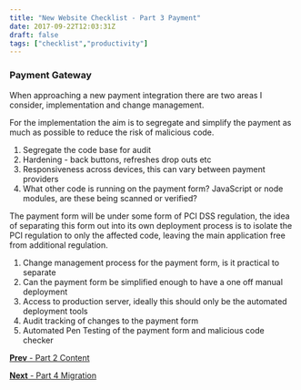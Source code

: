 ```yaml
---
title: "New Website Checklist - Part 3 Payment"
date: 2017-09-22T12:03:31Z
draft: false
tags: ["checklist","productivity"]
---
```


### Payment Gateway

When approaching a new payment integration there are two areas I consider,  implementation and change management.

For the implementation the aim is to segregate and simplify the payment as much as possible to reduce the risk of malicious code.

1. Segregate the code base for audit
2. Hardening - back buttons, refreshes drop outs etc
3. Responsiveness across devices, this can vary between payment providers
4. What other code is running on the payment form? JavaScript or node modules, are these being scanned or verified?

The payment form will be under some form of PCI DSS regulation, the idea of separating this form out into its own deployment process is to isolate the PCI regulation to only the affected code, leaving the main application free from additional regulation.

1. Change management process for the payment form, is it practical to separate
2. Can the payment form be simplified enough to have a one off manual deployment
3. Access to production server, ideally this should only be the automated deployment tools
4. Audit tracking of changes to the payment form
5. Automated Pen Testing of the payment form and malicious code checker

[**Prev** - Part 2 Content](/posts/checklist-new-website-content/)

[**Next** - Part 4 Migration](/posts/checklist-new-website-migration/)